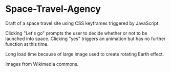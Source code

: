 # Space-Travel-Agency

Draft of a space travel site using CSS keyframes triggered by JavaScript.

Clicking "Let's go" prompts the user to decide whether or not to be launched into space. Clicking "yes" triggers an animation but has no further function at this time.

Long load time because of large image used to create rotating Earth effect.

Images from Wikimedia commons.
